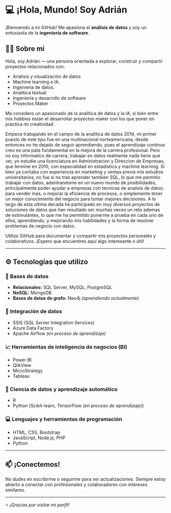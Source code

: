 # 💻 ¡Hola, Mundo! Soy Adrián

¡Bienvenido a mi GitHub! Me apasiona el **análisis de datos** y soy un entusiasta de la **ingeniería de software**.

## 👨‍💻 Sobre mí
Hola, soy Adrián — una persona orientada a explorar, construir y compartir proyectos relacionados con:
- Análisis y visualización de datos  
- Machine learning e IA.
- Ingenieria de datos.
- Analitica textual
- Ingeniería y desarrollo de software
- Proyectos Maker

Me considero un apasionado de la analitica de datos y la IA, si bien entre mis hobbies estan el desarrollar proyectos maker con los que poner en practica mi creatividad. 

Empece trabajando en el campo de la analitica de datos 2014, mi primer puesto de este tipo fue en una multinacional norteamericana, desde entonces no he dejado de seguir aprendiendo, pues el aprendizaje continuo creo es una pata fundamental en la mejora de la carrera profesional. Pero no soy informatico de carrera, trabajar en datos realmente nada tiene que ver, yo estudie una licenciatura en Administracion y Direccion de Empresas, que termine en 2010, con especialidad en estadistica y machine learning. Si bien ya contaba con experiencia en marketing y ventas previa mis estudios universitarios, no fue si no tras aprender tambien SQL, lo que me permitio trabajar con datos, adentrandome en un nuevo mundo de posibilidades, principalmente poder ayudar a empresas con tecnicas de analisis de datos; para vender mas, o mejorar la eficiencia de procesos, o simplemente tener un mejor conocimiento del negocio para tomar mejores decisiones. A lo largo de esta ultima decada he participado en muy diversos proyectos de soluciones de datos que han resultado ser muchas veces un reto ademas de estimulantes, lo que me ha permitido ponerme a prueba en cada uno de ellos, aprendiendo, y mejorando mis habilidades y la forma de resolver problemas de negocio con datos.

Utilizo GitHub para documentar y compartir mis proyectos personales y colaborativos. ¡Espero que encuentres aquí algo interesante o útil!

---

## ⚙️ Tecnologías que utilizo

### 📂 Bases de datos
- **Relacionales:** SQL Server, MySQL, PostgreSQL  
- **NoSQL:** MongoDB  
- **Bases de datos de grafo:** Neo4j *(aprendiendo actualmente)*

### 🔄 Integración de datos
- SSIS (SQL Server Integration Services)  
- Azure Data Factory  
- Apache Airflow *(en proceso de aprendizaje)*

### 📈 Herramientas de inteligencia de negocios (BI)
- Power BI  
- QlikView  
- MicroStrategy  
- Tableau

### 🧠 Ciencia de datos y aprendizaje automático
- R  
- Python (Scikit-learn, TensorFlow *(en proceso de aprendizaje)*)  

### 💻 Lenguajes y herramientas de programación
- HTML, CSS, Bootstrap  
- JavaScript, Node.js, PHP  
- Python  

---

## 📫 ¡Conectemos!
No dudes en escribirme o seguirme para ver actualizaciones. Siempre estoy abierto a conectar con profesionales y colaboradores con intereses similares.

---

⭐ *¡Gracias por visitar mi perfil!*  
